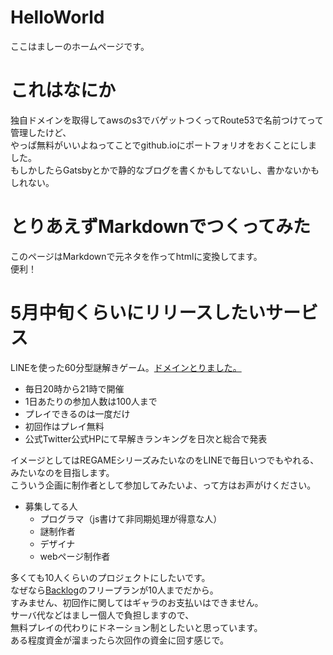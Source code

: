# HelloWorld
ここはましーのホームページです。
# これはなにか
独自ドメインを取得してawsのs3でバゲットつくってRoute53で名前つけてって管理したけど、  
やっぱ無料がいいよねってことでgithub.ioにポートフォリオをおくことにしました。  
もしかしたらGatsbyとかで静的なブログを書くかもしてないし、書かないかもしれない。

# とりあえずMarkdownでつくってみた
このページはMarkdownで元ネタを作ってhtmlに変換してます。  
便利！

# 5月中旬くらいにリリースしたいサービス
LINEを使った60分型謎解きゲーム。[ドメインとりました。](https://escape.from.linebot.world/)
- 毎日20時から21時で開催
- 1日あたりの参加人数は100人まで
- プレイできるのは一度だけ
- 初回作はプレイ無料
- 公式Twitter公式HPにて早解きランキングを日次と総合で発表 

イメージとしてはREGAMEシリーズみたいなのをLINEで毎日いつでもやれる、みたいなのを目指します。  
こういう企画に制作者として参加してみたいよ、って方はお声がけください。  
- 募集してる人
  - プログラマ（js書けて非同期処理が得意な人）
  - 謎制作者
  - デザイナ  
  - webページ制作者

多くても10人くらいのプロジェクトにしたいです。  
なぜなら[Backlog](https://backlog.com/ja/)のフリープランが10人までだから。  
すみません、初回作に関してはギャラのお支払いはできません。  
サーバ代などはましー個人で負担しますので、  
無料プレイの代わりにドネーション制としたいと思っています。  
ある程度資金が溜まったら次回作の資金に回す感じで。